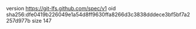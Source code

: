 version https://git-lfs.github.com/spec/v1
oid sha256:dfe0419b226049e1a54d8ff9630ffa8266d3c3838dddece3bf5bf7a2257d977b
size 147
